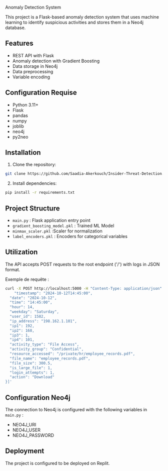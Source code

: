 
Anomaly Detection System

This project is a Flask-based anomaly detection system that uses machine learning to identify suspicious activities and stores them in a Neo4j database.

## Features

- REST API with Flask
- Anomaly detection with Gradient Boosting
- Data storage in Neo4j
- Data preprocessing
- Variable encoding
  
## Configuration Requise

- Python 3.11+
- Flask
- pandas
- numpy
- joblib
- neo4j
- py2neo

## Installation

1. Clone the repository:
```bash
git clone https://github.com/Saadia-Akerkouch/Insider-Threat-Detection.git
```

2. Install dependencies:
```bash
pip install -r requirements.txt
```

## Project Structure

- `main.py` : Flask application entry point
- `gradient_boosting_model.pkl` : Trained ML Model
- `minmax_scaler.pkl` :Scaler for normalization
- `label_encoders.pkl` : Encoders for categorical variables
  
## Utilization

The API accepts POST requests to the root endpoint ('/') with logs in JSON format.

Exemple de requête :
```bash
curl -X POST http://localhost:5000 -H "Content-Type: application/json" -d '[{
    "timestamp": "2024-10-12T14:45:00",
  "date": "2024-10-12",
  "time": "14:45:00",
  "hour": 14,
  "weekday": "Saturday",
  "user_id": 1582,
  "ip_address": "198.162.1.101",
  "ip1": 192,
  "ip2": 168,
  "ip3": 1,
  "ip4": 101,
  "activity_type": "File Access",
  "activity_group": "Confidential",
  "resource_accessed": "/private/hr/employee_records.pdf",
  "file_name": "employee_records.pdf",
  "file_size": 300.5,
  "is_large_file": 1,
  "login_attempts": 1,
  "action": "Download"
}]'
```

## Configuration Neo4j

The connection to Neo4j is configured with the following variables in `main.py` :
- NEO4J_URI
- NEO4J_USER
- NEO4J_PASSWORD

## Deployment

The project is configured to be deployed on Replit.


